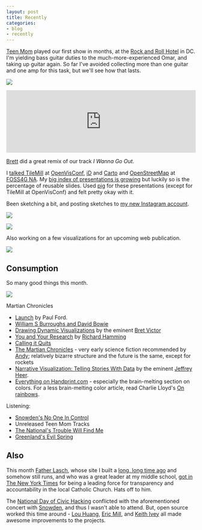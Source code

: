 ```yaml
---
layout: post
title: Recently
categories:
- blog
- recently
---
```



[Teen Mom](http://teenmomdc.com/) played our first show in months, at the
[Rock and Roll Hotel](http://www.rockandrollhoteldc.com/) in DC.
I'm yielding bass guitar duties to the much-more-experienced Omar, and taking
up guitar again. So far I've avoided collecting more than one guitar
and one amp for this task, but we'll see how that lasts.

![](http://farm4.staticflickr.com/3762/8939083692_65b0d246bf_b.jpg)

<iframe width="100%" height="166" scrolling="no" frameborder="no" src="https://w.soundcloud.com/player/?url=http%3A%2F%2Fapi.soundcloud.com%2Ftracks%2F94170258&amp;color=0f0e0e&amp;auto_play=false&amp;show_artwork=true"> </iframe>

[Brett](https://soundcloud.com/brettdc) did a great remix of our track
_I Wanna Go Out_.

I [talked TileMill](https://speakerdeck.com/tmcw/tilemill) at [OpenVisConf](http://openvisconf.com/),
[iD](http://macwright.org/presentations/id-foss4g/) and [Carto](http://macwright.org/presentations/carto-foss4g/)
and [OpenStreetMap](http://macwright.org/presentations/osm-intro/) at
[FOSS4G NA](http://foss4g-na.org/). My [big index of presentations is growing](http://macwright.org/presentations/)
but luckily so is the percentage of reusable slides. Used
[pig](http://macwright.org/pig/#0) for these presentations (except for TileMill at OpenVisConf)
and felt pretty okay with it.

Been sketching a bit, and posting sketches to [my new Instagram account](http://instagram.com/ooooooooooooohh).

![](http://farm6.staticflickr.com/5337/8938378127_262015185e_b.jpg)

[![](http://farm8.staticflickr.com/7287/8861536355_9cfce7294f_z.jpg)](http://www.flickr.com/photos/tmcw/8861536355/in/photostream/)

Also working on a few visualizations for an upcoming web publication.

[![](http://farm8.staticflickr.com/7286/8744705196_19e3e79afe_c.jpg)](http://www.flickr.com/photos/tmcw/8744705196/)

## Consumption

So many good things this month.

![](http://farm4.staticflickr.com/3808/8947961645_acbdab0709_b.jpg)

<span class='image-credit'>Martian Chronicles</span>

* [Launch](http://www.ftrain.com/SiteLaunch.html) by Paul Ford.
* [William S Burroughs and David Bowie](http://www.teenagewildlife.com/Appearances/Press/1974/0228/rsinterview/)
* [Drawing Dynamic Visualizations](https://vimeo.com/66085662) by the eminent [Bret Victor](http://worrydream.com/)
* [You and Your Research](http://www.cs.virginia.edu/~robins/YouAndYourResearch.html) by [Richard Hamming](http://en.wikipedia.org/wiki/Richard_Hamming)
* [Calling it Quits](http://thetalkhouse.com/features/view/zachary-lipez-zachary-lipez-calling-it-quits)
* [The Martian Chronicles](https://en.wikipedia.org/wiki/The_Martian_Chronicles) - very early science fiction
  recommended by [Andy](http://massivesaxophone.tumblr.com/); relatively bizarre
  structure and the future is the same, except for rockets
* [Narrative Visualization: Telling Stories With Data](http://vis.stanford.edu/papers/narrative) by the eminent
  [Jeffrey Heer](http://hci.stanford.edu/jheer/).
* [Everything on Handprint.com](http://www.handprint.com/) - especially the brain-melting
  section on colors. For a less brain-melting color article, read Charlie Lloyd's
  [On rainbows](http://basecase.org/env/on-rainbows).

Listening:

* [Snowden's No One In Control](https://soundcloud.com/snowdenofficial)
* Unreleased Teen Mom Tracks
* [The National's Trouble Will Find Me](https://en.wikipedia.org/wiki/Trouble_Will_Find_Me)
* [Greenland's Evil Spring](http://greenland.bandcamp.com/album/evil-spring-5)

## Also

This month [Father Lasch](http://fatherlasch.com/), whose site I built a [long,
long time ago](http://fatherlasch.com/about/46/article-archive) and somehow still
runs, and who was a great leader at my middle school, [got in The New York Times](http://www.nytimes.com/2013/05/21/us/catholic-church-whistle-blowers-join-forces-on-abuse.html?hp&_r=0)
for being a leading force for transparency and accountability in the local
Catholic Church. Hats off to him.

The [National Day of Civic Hacking](http://hackforchange.org/) conflicted with
the aforementioned concert with [Snowden](http://www.snowden.info/), and thus
I wasn't able to attend. But, open source worked this time around - [Lou Huang](https://github.com/louh),
[Eric Mill](https://github.com/konklone), and [Keith Ivey](https://github.com/kcivey)
all made awesome improvements to the projects.
